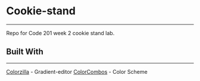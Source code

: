 # Cookie-stand
---
Repo for Code 201 week 2 cookie stand lab.


## Built With
----
[Colorzilla](http://www.colorzilla.com/gradient-editor/) - Gradient-editor
[ColorCombos](http://www.colorcombos.com/color-schemes/148/ColorCombo148.html) - Color Scheme
